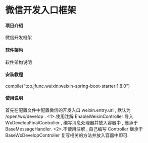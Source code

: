 # 微信开发入口框架

#### 项目介绍
微信开发框架

#### 软件架构
软件架构说明


#### 安装教程

compile("top.jfunc.weixin:weixin-spring-boot-starter:1.8.0")

#### 使用说明

首先在配置文件中配置微信的开发入口 weixin.entry.url , 默认为 /open/wx/develop .
<1>.使用注解 EnableWeixinController 导入 WxDevelopFinalController , 编写消息处理器并放入容器中 , 继承于 BaseMessageHandler.
<2>.不使用注解 , 自己编写 Controller 继承于 BaseWxDevelopController 复写相关的方法并放入容器中即可.
